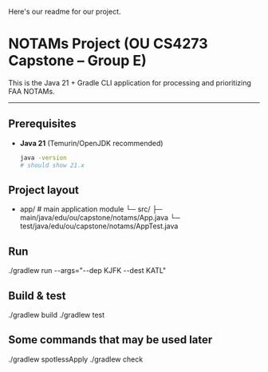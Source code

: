 Here's our readme for our project.

# NOTAMs Project (OU CS4273 Capstone – Group E)

This is the Java 21 + Gradle CLI application for processing and prioritizing FAA NOTAMs.

---

## Prerequisites
- **Java 21** (Temurin/OpenJDK recommended)
  ```bash
  java -version
  # should show 21.x

## Project layout
- app/                   # main application module
  └─ src/
     ├─ main/java/edu/ou/capstone/notams/App.java
     └─ test/java/edu/ou/capstone/notams/AppTest.java

## Run
./gradlew run --args="--dep KJFK --dest KATL"


## Build & test
./gradlew build
./gradlew test

## Some commands that may be used later
./gradlew spotlessApply
./gradlew check
